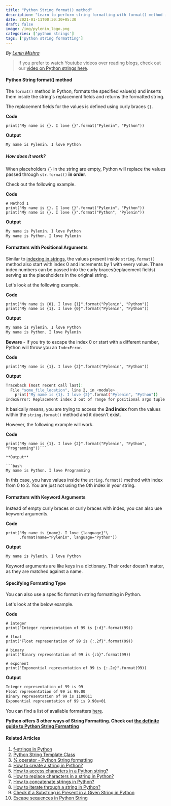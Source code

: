 ```yaml
---
title: "Python String format() method"
description: "Learn to perform string formatting with format() method in Python"
date: 2021-01-11T00:30:30+05:30
draft: false
image: /img/pylenin_logo.png
categories: ['python strings']
tags: ['python string formatting']
---
```

<div class="sharethis-inline-follow-buttons"></div>

*By [Lenin Mishra](https://www.pylenin.com/authors/#lenin-mishra)*

> If you prefer to watch Youtube videos over reading blogs, check out our [video on Python strings here](https://youtu.be/MXdNMo_f95I). 

#### Python String format() method

The `format()` method in Python, formats the specified value(s) and inserts them inside the string's replacement fields and returns the formatted string.

The replacement fields for the values is defined using curly braces `{}`.

**Code**

```python3
print("My name is {}. I love {}".format("Pylenin", "Python"))
```

**Output**

```bash
My name is Pylenin. I love Python
```

##### How does it work?

When placeholders `{}` in the string are empty, 
Python will replace the values passed through `str.format()` **in order**.

Check out the following example.

**Code**

```python3
# Method 1
print("My name is {}. I love {}".format("Pylenin", "Python"))
print("My name is {}. I love {}".format("Python", "Pylenin"))

```

**Output**

```bash
My name is Pylenin. I love Python
My name is Python. I love Pylenin
```

#### Formatters with Positional Arguments

Similar to [indexing in strings](https://www.pylenin.com/blogs/access-characters-in-string/), the values present inside `string.format()` method also start with index 0 and increments by 1 with every value.
These index numbers can be passed into the curly braces(replacement fields) serving as the placeholders in the original string. 

Let's look at the following example.

**Code**

```python3
print("My name is {0}. I love {1}".format("Pylenin", "Python"))
print("My name is {1}. I love {0}".format("Pylenin", "Python"))
```

**Output**

```bash
My name is Pylenin. I love Python
My name is Python. I love Pylenin
```

**Beware** - If you try to escape the index 0 or start with a different number, Python will throw you an `IndexError`.

**Code**

```python3
print("My name is {1}. I love {2}".format("Pylenin", "Python"))
```

**Output**

```bash
Traceback (most recent call last):
  File "some_file_location", line 2, in <module>
    print("My name is {1}. I love {2}".format("Pylenin", "Python"))
IndexError: Replacement index 2 out of range for positional args tuple
```

It basically means, you are trying to access the **2nd index** from the values within the `string.format()` method and it doesn't exist.

However, the following example will work.

**Code**

```python3
print("My name is {1}. I love {2}".format("Pylenin", "Python", "Programming"))```

**Output**

```bash
My name is Python. I love Programming
```

In this case, you have values inside the `string.format()` method with index from 0 to 2. You are just not using the 0th index in your string.

#### Formatters with Keyword Arguments

Instead of empty curly braces or curly braces with index, you can also use keyword arguments.

**Code**

```python3
print("My name is {name}. I love {language}"\
      .format(name="Pylenin", language="Python"))
```

**Output**

```bash
My name is Pylenin. I love Python
```

Keyword arguments are like keys in a dictionary. Their order doesn't matter, as they are matched against a name.

#### Specifying Formatting Type

You can also use a specific format in string formatting in Python.

Let's look at the below example.

**Code**

```python3
# integer
print("Integer representation of 99 is {:d}".format(99))

# float
print("Float representation of 99 is {:.2f}".format(99))

# binary
print("Binary representation of 99 is {:b}".format(99))

# exponent
print("Exponential representation of 99 is {:.2e}".format(99))
```

**Output**

```bash
Integer representation of 99 is 99
Float representation of 99 is 99.00
Binary representation of 99 is 1100011
Exponential representation of 99 is 9.90e+01
```

You can find a list of available formatters [here](https://docs.python.org/3/library/string.html#format-specification-mini-language).

**Python offers 3 other ways of String Formatting. Check out [the definite guide to Python String Formatting](https://www.pylenin.com/blogs/python-string-formatting/)** 

#### Related Articles

1. [f-strings in Python](https://www.pylenin.com/blogs/f-strings-python/)
2. [Python String Template Class](https://www.pylenin.com/blogs/python-string-template-class/)
3. [% operator - Python String formatting](https://www.pylenin.com/blogs/string-formatting-percentage-operator/)
4. [How to create a string in Python?](https://www.pylenin.com/blogs/create-string-python/)
5. [How to access characters in a Python string?](https://www.pylenin.com/blogs/access-characters-in-string/)
6. [How to replace characters in a string in Python?](https://www.pylenin.com/blogs/replace-string-characters-python/)
7. [How to concatenate strings in Python?](https://www.pylenin.com/blogs/concatenate-strings-in-python/)
8. [How to iterate through a string in Python?](https://www.pylenin.com/blogs/iterating-through-python-string/)
9. [Check if a Substring is Present in a Given String in Python](https://www.pylenin.com/blogs/check-substring-in-a-string-python/)
10. [Escape sequences in Python String](https://www.pylenin.com/blogs/escape-sequences-python-string/)